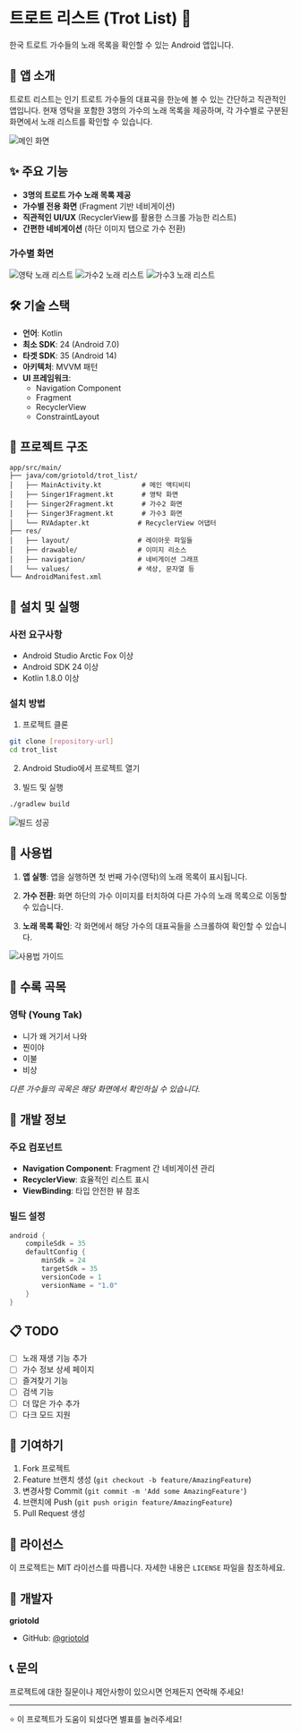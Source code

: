 # 트로트 리스트 (Trot List) 🎵

한국 트로트 가수들의 노래 목록을 확인할 수 있는 Android 앱입니다.

## 📱 앱 소개

트로트 리스트는 인기 트로트 가수들의 대표곡을 한눈에 볼 수 있는 간단하고 직관적인 앱입니다. 
현재 영탁을 포함한 3명의 가수의 노래 목록을 제공하며, 각 가수별로 구분된 화면에서 노래 리스트를 확인할 수 있습니다.

<!-- 메인 화면 스크린샷을 여기에 추가하세요 -->
![메인 화면](screenshots/main_screen.png)

## ✨ 주요 기능

- **3명의 트로트 가수 노래 목록 제공**
- **가수별 전용 화면** (Fragment 기반 네비게이션)
- **직관적인 UI/UX** (RecyclerView를 활용한 스크롤 가능한 리스트)
- **간편한 네비게이션** (하단 이미지 탭으로 가수 전환)

<!-- 기능별 화면 스크린샷들을 여기에 추가하세요 -->
### 가수별 화면
![영탁 노래 리스트](screenshots/singer1_screen.png)
![가수2 노래 리스트](screenshots/singer2_screen.png)
![가수3 노래 리스트](screenshots/singer3_screen.png)

## 🛠 기술 스택

- **언어**: Kotlin
- **최소 SDK**: 24 (Android 7.0)
- **타겟 SDK**: 35 (Android 14)
- **아키텍처**: MVVM 패턴
- **UI 프레임워크**: 
  - Navigation Component
  - Fragment
  - RecyclerView
  - ConstraintLayout

## 📁 프로젝트 구조

```
app/src/main/
├── java/com/griotold/trot_list/
│   ├── MainActivity.kt          # 메인 액티비티
│   ├── Singer1Fragment.kt       # 영탁 화면
│   ├── Singer2Fragment.kt       # 가수2 화면
│   ├── Singer3Fragment.kt       # 가수3 화면
│   └── RVAdapter.kt            # RecyclerView 어댑터
├── res/
│   ├── layout/                 # 레이아웃 파일들
│   ├── drawable/               # 이미지 리소스
│   ├── navigation/             # 네비게이션 그래프
│   └── values/                 # 색상, 문자열 등
└── AndroidManifest.xml
```

## 🚀 설치 및 실행

### 사전 요구사항
- Android Studio Arctic Fox 이상
- Android SDK 24 이상
- Kotlin 1.8.0 이상

### 설치 방법
1. 프로젝트 클론
```bash
git clone [repository-url]
cd trot_list
```

2. Android Studio에서 프로젝트 열기

3. 빌드 및 실행
```bash
./gradlew build
```

<!-- 설치 과정 스크린샷을 여기에 추가하세요 -->
![빌드 성공](screenshots/build_success.png)

## 📱 사용법

1. **앱 실행**: 앱을 실행하면 첫 번째 가수(영탁)의 노래 목록이 표시됩니다.

2. **가수 전환**: 화면 하단의 가수 이미지를 터치하여 다른 가수의 노래 목록으로 이동할 수 있습니다.

3. **노래 목록 확인**: 각 화면에서 해당 가수의 대표곡들을 스크롤하여 확인할 수 있습니다.

<!-- 사용법 가이드 스크린샷을 여기에 추가하세요 -->
![사용법 가이드](screenshots/usage_guide.png)

## 🎵 수록 곡목

### 영탁 (Young Tak)
- 니가 왜 거기서 나와
- 찐이야
- 이불
- 비상

*다른 가수들의 곡목은 해당 화면에서 확인하실 수 있습니다.*

## 🔧 개발 정보

### 주요 컴포넌트
- **Navigation Component**: Fragment 간 네비게이션 관리
- **RecyclerView**: 효율적인 리스트 표시
- **ViewBinding**: 타입 안전한 뷰 참조

### 빌드 설정
```kotlin
android {
    compileSdk = 35
    defaultConfig {
        minSdk = 24
        targetSdk = 35
        versionCode = 1
        versionName = "1.0"
    }
}
```

## 📋 TODO

- [ ] 노래 재생 기능 추가
- [ ] 가수 정보 상세 페이지
- [ ] 즐겨찾기 기능
- [ ] 검색 기능
- [ ] 더 많은 가수 추가
- [ ] 다크 모드 지원

## 🤝 기여하기

1. Fork 프로젝트
2. Feature 브랜치 생성 (`git checkout -b feature/AmazingFeature`)
3. 변경사항 Commit (`git commit -m 'Add some AmazingFeature'`)
4. 브랜치에 Push (`git push origin feature/AmazingFeature`)
5. Pull Request 생성

## 📄 라이선스

이 프로젝트는 MIT 라이선스를 따릅니다. 자세한 내용은 `LICENSE` 파일을 참조하세요.

## 👤 개발자

**griotold**
- GitHub: [@griotold](https://github.com/griotold)

## 📞 문의

프로젝트에 대한 질문이나 제안사항이 있으시면 언제든지 연락해 주세요!

---

⭐ 이 프로젝트가 도움이 되셨다면 별표를 눌러주세요!
